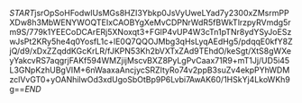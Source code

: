 $START$jsrOpSoHFodwlUsMGs8HZI3Ybkp0JsVyUweLYad7y2300xZMsrmPPXDw8h3MbWENYWOQTEIxCAOBYgXeMvCDPNrWdR5fBWkTlrzpyRVmdg5rm9S/779k1YEECoDCArERj5XNoxqt3+FGlP4vUP4W3cTn1pTNr8ydYSyJoESzwJsPt2KRy5he4q0YosfL1c+lE0Q7QQOJMbg3qHsLyqAEdHg5/pdqqE0kfY8ZjQ/d9/xDxZZqddKGcKrLR/fJKPN53Kh2bVXTxZAd9TEhdO/keSgt/XtS8gWXeyYakcvRS7aqgrjFAKf594WMZjijMscvBXZ8PyLgPvCaax71R9+mT1Jj/UD5i45L3GNpKzhUBgVIM+6nWaaxaAncjycSRZItyRo74v2ppB3suZv4ekpPYhWDMzclVvGT0+yOANhilwOd3xdUgoSbOtBp9P6Lvbi7AwAK60/1HSkYj4LkoWKh9g==$END$